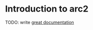 # Introduction to arc2

TODO: write [great documentation](http://jacobian.org/writing/what-to-write/)

